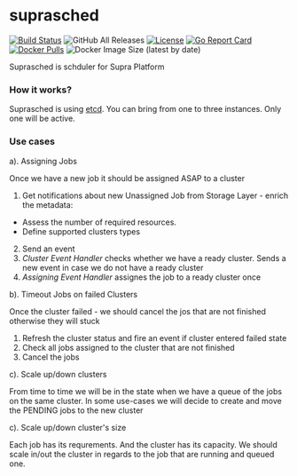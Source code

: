 # suprasched
[![Build Status](https://travis-ci.org/weldpua2008/suprasched.svg?branch=master)](https://travis-ci.org/weldpua2008/suprasched) ![GitHub All Releases](https://img.shields.io/github/downloads/weldpua2008/suprasched/total) [![License](https://img.shields.io/badge/License-Apache%202.0-blue.svg)](https://opensource.org/licenses/Apache-2.0) [![Go Report Card](https://goreportcard.com/badge/github.com/weldpua2008/suprasched)](https://goreportcard.com/report/github.com/weldpua2008/suprasched) [![Docker Pulls](https://img.shields.io/docker/pulls/weldpua2008/suprasched)](https://hub.docker.com/r/weldpua2008/suprasched) ![Docker Image Size (latest by date)](https://img.shields.io/docker/image-size/weldpua2008/suprasched?label=docker%20image)

Suprasched is schduler  for Supra Platform

### How it works?
Suprasched is using [etcd](https://etcd.io/).
You can bring from one to three instances. Only one will be active. 

### Use cases
a). Assigning Jobs

Once we have a new job it should be assigned ASAP to a cluster

1. Get notifications about new Unassigned Job from Storage Layer - enrich the metadata: 
- Assess the number of required resources.
- Define supported clusters types
2. Send an event 
3. _Cluster Event Handler_ checks whether we have a ready cluster. Sends a new event in case we do not have a ready cluster
4. _Assigning Event Handler_ assignes the job to a ready cluster once 

b). Timeout Jobs on failed Clusters

Once the cluster failed - we should cancel the jos that are not finished otherwise they will stuck

1. Refresh the cluster status and fire an event if cluster entered failed state
2. Check all jobs assigned to the cluster that are not finished
3. Cancel the jobs

c). Scale up/down clusters

From time to time we will be in the state when we have a queue of the jobs on the same cluster.
In some use-cases we will decide to create and move the PENDING jobs to the new cluster

c). Scale up/down cluster's size

Each job has its requrements. And the cluster has its capacity.
We should scale in/out the cluster in regards to the job that are running and queued one.

